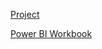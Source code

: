 [Project](https://www.scdata.ai/project/39435)

[Power BI Workbook](https://drive.google.com/file/d/1qjueuzmr0eN39Nb7krs1KNHKcQ7Hih0S/view?usp=sharing)
